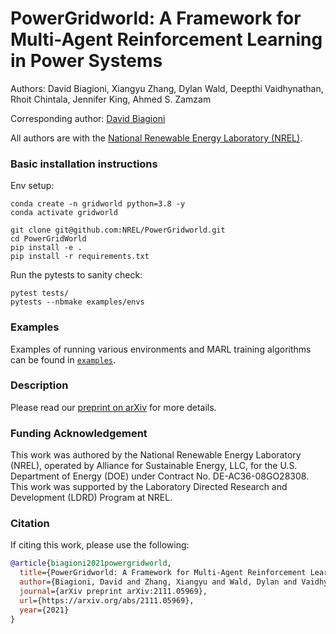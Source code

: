 # PowerGridworld:  A Framework for Multi-Agent Reinforcement Learning in Power Systems

Authors:  David Biagioni, Xiangyu Zhang, Dylan Wald, Deepthi Vaidhynathan, 
Rhoit Chintala, Jennifer King, Ahmed S. Zamzam

Corresponding author:  [David Biagioni](https://github.com/davebiagioni)

All authors are with the [National Renewable Energy Laboratory (NREL)](https://www.nrel.gov).

### Basic installation instructions

Env setup:

```
conda create -n gridworld python=3.8 -y
conda activate gridworld

git clone git@github.com:NREL/PowerGridworld.git
cd PowerGridWorld
pip install -e .
pip install -r requirements.txt
```

Run the pytests to sanity check:

```
pytest tests/
pytests --nbmake examples/envs
```

### Examples

Examples of running various environments and MARL training algorithms can be found in [`examples`](./examples).

### Description

Please read our [preprint on arXiv](https://arxiv.org/abs/2111.05969) for 
more details.  

### Funding Acknowledgement

This work was authored by the National Renewable Energy Laboratory (NREL), 
operated by Alliance for Sustainable Energy, LLC, for the U.S. Department of 
Energy (DOE) under Contract No. DE-AC36-08GO28308. This work was supported by 
the Laboratory Directed Research and Development (LDRD) Program at NREL.

### Citation

If citing this work, please use the following:

```bibtex
@article{biagioni2021powergridworld,
  title={PowerGridworld: A Framework for Multi-Agent Reinforcement Learning in Power Systems},
  author={Biagioni, David and Zhang, Xiangyu and Wald, Dylan and Vaidhynathan, Deepthi, and Chintala, Rohit and King, Jennifer and Zamzam, Ahmed S.},
  journal={arXiv preprint arXiv:2111.05969},
  url={https://arxiv.org/abs/2111.05969},
  year={2021}
}
```

